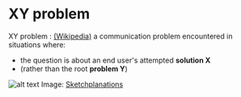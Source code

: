 # XY problem

XY problem
: [(Wikipedia)](https://en.wikipedia.org/wiki/XY_problem) a communication problem encountered in situations where:

- the question is about an end user's attempted **solution X**
- (rather than the root **problem Y**)

![alt text](https://images.prismic.io/sketchplanations/685157ae-ec27-4e9b-9749-eb689a8c65c5_SP+854+-+The+XY+problem.png)
Image: [Sketchplanations](https://sketchplanations.com/the-xy-problem)
